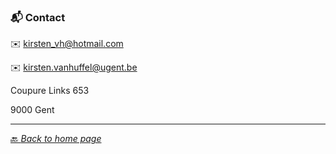 ### 📬 Contact

✉️ kirsten_vh@hotmail.com

✉️ kirsten.vanhuffel@ugent.be

Coupure Links 653

9000 Gent

---------------------------
 
  [🔙 *Back to home page*](https://kirstvh.github.io)
 
